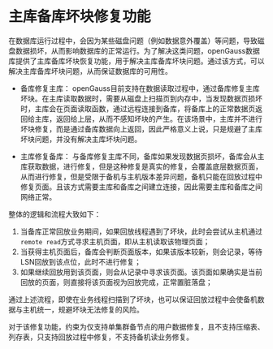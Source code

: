 # 主库备库坏块修复功能

在数据库运行过程中，会因为某些磁盘问题（例如数据意外覆盖）等问题，导致磁盘数据损坏，从而影响数据库的正常运行。为了解决这类问题，openGauss数据库提供了主库备库坏块恢复功能，用于解决主库备库坏块问题。通过该方式，可以解决主库备库坏块问题，从而保证数据库的可用性。

- 备库修复主库：
openGauss目前支持在数据读取过程中，通过备库修复主库坏块。在主库读取数据时，需要从磁盘上扫描页到内存中，当发现数据页损坏时，主库会在页面读取函数，通过远程连接到备库，将备库上的正常数据页返回给主库，返回给上层，从而不感知坏块的产生。在该场景中，主库并不进行坏块修复，而是通过备库数据向上返回，因此严格意义上说，只是规避了主库坏块问题，并没有解决主库坏块问题。

- 主库修复备库：
与备库修复主库不同，备库如果发现数据页损坏，备库会从主库获取数据，进行修复，但是这种修复是真实的修复，会覆盖底层数据页面，从而进行修复，但是受限于备机与主机版本差异问题，备机只能在回放过程中修复页面。且该方式需要主库和备库之间建立连接，因此需要主库和备库之间网络正常。

整体的逻辑和流程大致如下：
1. 当备库正常回放业务期间，如果回放线程遇到了坏块，此时会尝试从主机通过`remote read`方式寻求主机页面，即从主机读取该物理页面；
2. 当获得主机页面后，备库会判断页面版本，如果该版本较新，则会记录，等待LSN回放到该点位，此时不进行修复；
3. 如果继续回放用到该页面，则会从记录中寻求该页面。该页面如果确实是当前回放的页面，则直接将该页面视为回放完成，正常置脏落盘；

通过上述流程，即使在业务线程扫描到了坏块，也可以保证回放过程中会使备机数据与主机统一，规避坏块无法修复的风险。

对于该修复功能，约束为仅支持单集群备节点的用户数据修复，且不支持压缩表、列存表，只支持回放过程中修复，不支持备机读业务修复。